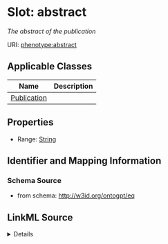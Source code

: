 # Slot: abstract
_The abstract of the publication_


URI: [phenotype:abstract](http://w3id.org/ontogpt/phenotype/abstract)



<!-- no inheritance hierarchy -->




## Applicable Classes

| Name | Description |
| --- | --- |
[Publication](Publication.md) | 






## Properties

* Range: [String](String.md)







## Identifier and Mapping Information







### Schema Source


* from schema: http://w3id.org/ontogpt/eq




## LinkML Source

<details>
```yaml
name: abstract
description: The abstract of the publication
from_schema: http://w3id.org/ontogpt/eq
rank: 1000
alias: abstract
owner: Publication
domain_of:
- Publication
range: string

```
</details>